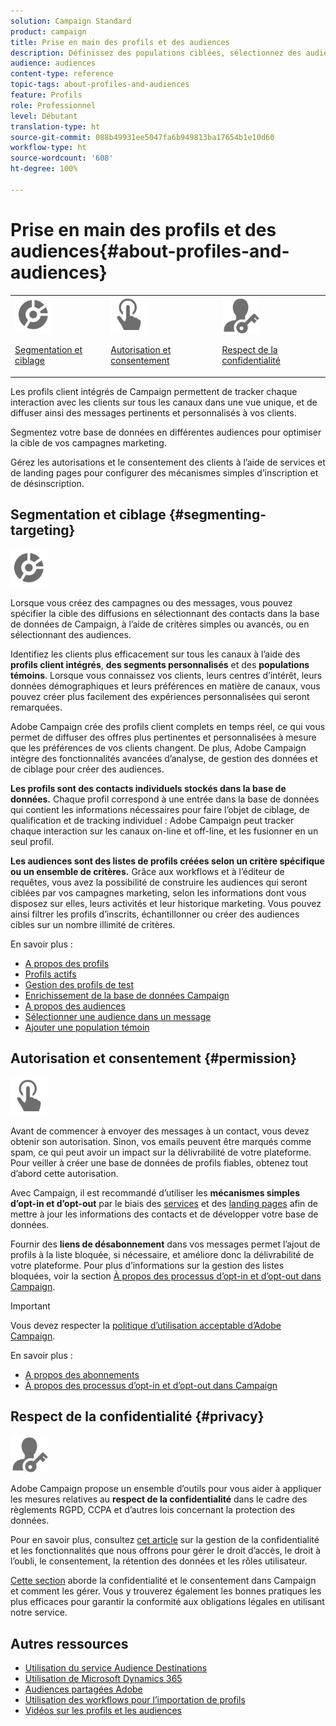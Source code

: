 ```yaml
---
solution: Campaign Standard
product: campaign
title: Prise en main des profils et des audiences
description: Définissez des populations ciblées, sélectionnez des audiences, filtrez les destinataires, collectez des données et mettez à jour des profils.
audience: audiences
content-type: reference
topic-tags: about-profiles-and-audiences
feature: Profils
role: Professionnel
level: Débutant
translation-type: ht
source-git-commit: 088b49931ee5047fa6b949813ba17654b1e10d60
workflow-type: ht
source-wordcount: '608'
ht-degree: 100%

---
```



# Prise en main des profils et des audiences{#about-profiles-and-audiences}

<table>
<tr>
<td><img src="assets/do-not-localize/icon_segment.svg" width="60px"><p><a href="#segmenting-targeting">Segmentation et ciblage</a></p></td>
<td><img src="assets/do-not-localize/icon_permission.svg" width="60px"><p><a href="#permission">Autorisation et consentement</a></p></td>
<td><img src="assets/do-not-localize/icon_privacy.svg" width="60px"><p><a href="#privacy">Respect de la confidentialité</a></p></td></tr>
</table>

Les profils client intégrés de Campaign permettent de tracker chaque interaction avec les clients sur tous les canaux dans une vue unique, et de diffuser ainsi des messages pertinents et personnalisés à vos clients.

Segmentez votre base de données en différentes audiences pour optimiser la cible de vos campagnes marketing.

Gérez les autorisations et le consentement des clients à l’aide de services et de landing pages pour configurer des mécanismes simples d’inscription et de désinscription.

## Segmentation et ciblage {#segmenting-targeting}

<img src="assets/do-not-localize/icon_segment.svg" width="60px">

Lorsque vous créez des campagnes ou des messages, vous pouvez spécifier la cible des diffusions en sélectionnant des contacts dans la base de données de Campaign, à l’aide de critères simples ou avancés, ou en sélectionnant des audiences.

Identifiez les clients plus efficacement sur tous les canaux à l’aide des **profils client intégrés**, **des segments personnalisés** et des **populations témoins**. Lorsque vous connaissez vos clients, leurs centres d’intérêt, leurs données démographiques et leurs préférences en matière de canaux, vous pouvez créer plus facilement des expériences personnalisées qui seront remarquées.

Adobe Campaign crée des profils client complets en temps réel, ce qui vous permet de diffuser des offres plus pertinentes et personnalisées à mesure que les préférences de vos clients changent. De plus, Adobe Campaign intègre des fonctionnalités avancées d’analyse, de gestion des données et de ciblage pour créer des audiences.

**Les profils sont des contacts individuels stockés dans la base de données.** Chaque profil correspond à une entrée dans la base de données qui contient les informations nécessaires pour faire l’objet de ciblage, de qualification et de tracking individuel : Adobe Campaign peut tracker chaque interaction sur les canaux on-line et off-line, et les fusionner en un seul profil.

**Les audiences sont des listes de profils créées selon un critère spécifique ou un ensemble de critères.** Grâce aux workflows et à l’éditeur de requêtes, vous avez la possibilité de construire les audiences qui seront ciblées par vos campagnes marketing, selon les informations dont vous disposez sur elles, leurs activités et leur historique marketing. Vous pouvez ainsi filtrer les profils d’inscrits, échantillonner ou créer des audiences cibles sur un nombre illimité de critères.

En savoir plus :

* [A propos des profils](../../audiences/using/about-profiles.md)
* [Profils actifs](../../audiences/using/active-profiles.md)
* [Gestion des profils de test](../../audiences/using/managing-test-profiles.md)
* [Enrichissement de la base de données Campaign](../../audiences/using/enriching-campaign-database.md)
* [A propos des audiences](../../audiences/using/about-audiences.md)
* [Sélectionner une audience dans un message](../../audiences/using/selecting-an-audience-in-a-message.md)
* [Ajouter une population témoin](../../sending/using/control-group.md)

## Autorisation et consentement {#permission}

<img src="assets/do-not-localize/icon_permission.svg"  width="60px">

Avant de commencer à envoyer des messages à un contact, vous devez obtenir son autorisation. Sinon, vos emails peuvent être marqués comme spam, ce qui peut avoir un impact sur la délivrabilité de votre plateforme. Pour veiller à créer une base de données de profils fiables, obtenez tout d’abord cette autorisation.

Avec Campaign, il est recommandé d’utiliser les **mécanismes simples d’opt-in et d’opt-out** par le biais des [services](../../audiences/using/creating-a-service.md) et des [landing pages](../../channels/using/getting-started-with-landing-pages.md) afin de mettre à jour les informations des contacts et de développer votre base de données.

Fournir des **liens de désabonnement** dans vos messages permet l’ajout de profils à la liste bloquée, si nécessaire, et améliore donc la délivrabilité de votre plateforme. Pour plus d’informations sur la gestion des listes bloquées, voir la section [À propos des processus d’opt-in et d’opt-out dans Campaign](../../audiences/using/about-opt-in-and-opt-out-in-campaign.md).

>[!IMPORTANT]
>
>Vous devez respecter la [politique d’utilisation acceptable d’Adobe Campaign](https://www.adobe.com/fr/legal/terms/aup.html).

En savoir plus :

* [A propos des abonnements](../../audiences/using/about-subscriptions.md)
* [À propos des processus d’opt-in et d’opt-out dans Campaign](../../audiences/using/about-opt-in-and-opt-out-in-campaign.md)

## Respect de la confidentialité {#privacy}

<img src="assets/do-not-localize/icon_privacy.svg" width="60px">

Adobe Campaign propose un ensemble d’outils pour vous aider à appliquer les mesures relatives au **respect de la confidentialité** dans le cadre des règlements RGPD, CCPA et d’autres lois concernant la protection des données.

Pour en savoir plus, consultez [cet article](https://helpx.adobe.com/fr/campaign/kb/campaign-privacy.html) sur la gestion de la confidentialité et les fonctionnalités que nous offrons pour gérer le droit d’accès, le droit à l’oubli, le consentement, la rétention des données et les rôles utilisateur.

[Cette section](../../start/using/privacy.md) aborde la confidentialité et le consentement dans Campaign et comment les gérer. Vous y trouverez également les bonnes pratiques les plus efficaces pour garantir la conformité aux obligations légales en utilisant notre service.

## Autres ressources

* [Utilisation du service Audience Destinations](../../integrating/using/aep-about-audience-destinations-service.md)
* [Utilisation de Microsoft Dynamics 365](../../integrating/using/d365-acs-get-started.md)
* [Audiences partagées Adobe](../../integrating/using/sharing-audiences-with-audience-manager-or-people-core-service.md)
* [Utilisation des workflows pour l’importation de profils](../../automating/using/creating-import-workflow-templates.md)
* [Vidéos sur les profils et les audiences](https://docs.adobe.com/content/help/fr-FR/campaign-standard-learn/tutorials/profiles-and-audiences/creating-profiles-and-audiences.html)
